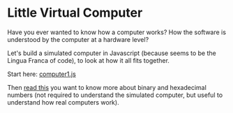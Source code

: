 # Little Virtual Computer

Have you ever wanted to know how a computer works? How the software is
understood by the computer at a hardware level?

Let's build a simulated computer in Javascript (because seems to be the Lingua
Franca of code), to look at how it all fits together.

Start here: [computer1.js](computer1.js)

Then [read this](binary-and-hexadecimal.md) you want to know more about binary
and hexadecimal numbers (not required to understand the simulated computer, but
useful to understand how real computers work).

